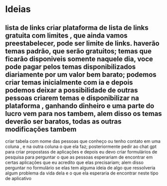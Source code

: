# Ideias
lista de links
criar plataforma de lista de links gratuita com limites , que ainda vamos preestabelecer, pode ser limite de links.
haverão temas padrão, que serão gratuitos; temas que ficarão disponiveis somente naquele dia, voce pode pagar pelos temas disponibilizados diariamente por um valor bem barato;
podemos criar temas inicialmente com ia e depois podemos deixar a possibilidade de outras pessoas criarem temas e disponibilizar na plataforma , ganhando dinheiro e uma parte do lucro vem para nos tambem,
alem disso os temas deverão ser baratos, todas as outras modificações tambem
--------------------------------------------------------------------------------------------------------------------------------------------------------------
criar tabela com nome das pessoas que conheço ou tenho contato em uma coluna , e na outra coluna o que ela faz;
posteriormente pedir ao chat gpt para criar propostass de aplicações e depois eu devo criar formulários de pesquisa para perguntar o que as pessoas esperariam de encontrar em certas aplicações que eu acredito que elas precisariam;
alem disso perguntar no formulário se elas tem alguma ideia de algo que ressolveria algum problema da vida dela e o que ela esperaria de encontrar neste tipo de aplicativo
